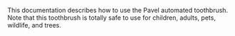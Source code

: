This documentation describes how to use the Pavel automated toothbrush.
Note that this toothbrush is totally safe to use for children, adults, pets, wildlife, and trees.